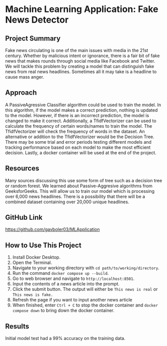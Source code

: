 # Machine Learning Application: Fake News Detector

## Project Summary

Fake news circulating is one of the main issues with media in the 21st century. Whether by malicious intent or ignorance, there is a fair bit of fake news that makes rounds through social media like Facebook and Twitter. We will tackle this problem by creating a model that can distinguish fake news from real news headlines. Sometimes all it may take is a headline to cause mass anger.

## Approach

A PassiveAgressive Classifier algorithm could be used to train the model. In this algorithm, if the model makes a correct prediction, nothing is updated to the model. However, if there is an incorrect prediction, the model is changed to make it correct. Additionally, a TfidfVectorizer can be used to calculate the frequency of certain words/names to train the model. The TfidfVectorizer will check the frequency of words in the dataset. An alternative or addition to the TfidfVectorizer would be the Decision Tree. There may be some trial and error periods testing different models and tracking performance based on each model to make the most efficient decision. Lastly, a docker container will be used at the end of the project.

## Resources

Many sources discussing this use some form of tree such as a decision tree or random forest. We learned about Passive-Aggresive algorithms from GeeksforGeeks. This will allow us to train our model which is processing over 6,000 news headlines. There is a possibility that there will be a combined dataset containing over 20,000 unique headlines.

## GitHub Link

https://github.com/gavboler03/MLApplication

## How to Use This Project

1. Install Docker Desktop.
2. Open the Terminal.
3. Navigate to your working directory with `cd path/to/working/directory`.
4. Run the command `docker compose up --build`.
5. Go to web browser and navigate to `http://localhost:8501`.
6. Input the contents of a news article into the prompt.
7. Click the submit button. The output will either be `This news is real` or `This news is fake.`
8. Refresh the page if you want to input another news article
9. When finished, enter `Ctrl + C` to stop the docker container and `docker compose down` to bring down the docker container.

## Results

Initial model test had a 99% accuracy on the training data.
